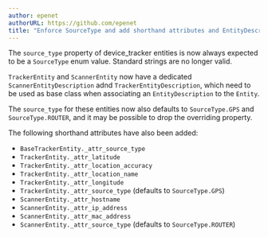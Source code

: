 ```yaml
---
author: epenet
authorURL: https://github.com/epenet
title: "Enforce SourceType and add shorthand attributes and EntityDescription to device_tracker"
---
```


The `source_type` property of device_tracker entities is now always expected to be a `SourceType` enum value. Standard strings are no longer valid.

`TrackerEntity` and `ScannerEntity` now have a dedicated `ScannerEntityDescription` adnd `TrackerEntityDescription`, which need to be used as base class when associating an `EntityDescription` to the `Entity`.

The `source_type` for these entities now also defaults to `SourceType.GPS` and `SourceType.ROUTER`, and it may be possible to drop the overriding property.

The following shorthand attributes have also been added:
- `BaseTrackerEntity._attr_source_type`
- `TrackerEntity._attr_latitude`
- `TrackerEntity._attr_location_accuracy`
- `TrackerEntity._attr_location_name`
- `TrackerEntity._attr_longitude`
- `TrackerEntity._attr_source_type` (defaults to `SourceType.GPS`)
- `ScannerEntity._attr_hostname`
- `ScannerEntity._attr_ip_address`
- `ScannerEntity._attr_mac_address`
- `ScannerEntity._attr_source_type` (defaults to `SourceType.ROUTER`)
